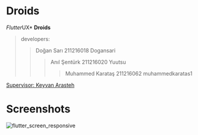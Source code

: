 # Droids

*Flutter*UX* **Droids**

>developers:
>> Doğan Sarı 211216018 Dogansari
>>>Anıl Şentürk 211216020 Yuutsu
>>>>Muhammed Karataş 211216062 muhammedkaratas1

[Supervisor: Keyvan Arasteh](https://github.com/keyvanarasteh/)

# Screenshots
![flutter_screen_responsive](https://user-images.githubusercontent.com/115784914/206871114-603c2e43-fcc9-483f-9c4e-8d689980c31a.jpg)
